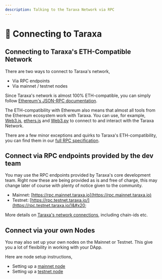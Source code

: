```yaml
---
description: Talking to the Taraxa Network via RPC
---
```


# 🔗 Connecting to Taraxa

## Connecting to Taraxa's ETH-Compatible Network&#x20;

There are two ways to connect to Taraxa's network,

* Via RPC endpoints&#x20;
* Via mainnet / testnet nodes

Since Taraxa's network is almost 100% ETH-compatible, you can simply follow [Ethereum's JSON-RPC documentation](https://ethereum.org/en/developers/docs/apis/json-rpc/#usage-example).&#x20;

The ETH-compatibility with Ethereum also means that almost all tools from the Ethereum ecosystem work with Taraxa. You can use, for example, [Web3.js](https://web3js.org/), [ethers.js](https://docs.ethers.io/v5/) and [Web3.py](https://web3py.readthedocs.io/en/latest/) to connect to and interact with the Taraxa Network.

There are a few minor exceptions and quirks to Taraxa's ETH-compatibility, you can find them in our [full RPC specification](taraxa-rpc.md).&#x20;



## Connect via RPC endpoints provided by the dev team&#x20;

You may use the RPC endpoints provided by Taraxa's core development team. Right now these are being provided as is and free of charge, this may change later of course with plenty of notice given to the community.&#x20;

* Mainnet: [https://rpc.mainnet.taraxa.io](https://rpc.mainnet.taraxa.io)
* Testnet: [https://rpc.testnet.taraxa.io/](https://rpc.testnet.taraxa.io/)&#x20;

More details on [Taraxa's network connections](../wallet/taraxas-network-connection-details.md), including chain-ids etc.&#x20;



## Connect via your own Nodes

You may also set up your own nodes on the Mainnet or Testnet. This give you a lot of flexibility in working with your DApp.&#x20;

Here are node setup instructions,&#x20;

* Setting up a [mainnet node](../join-the-mainnet-candidate/mainnet-quick-start.md)&#x20;
* Setting up a [testnet node](../node-setup/testnet\_node\_setup/)&#x20;
